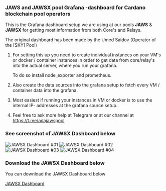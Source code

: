 ### JAWS and JAWSX pool Grafana -dashboard for Cardano blockchain pool operators

This is the Grafana dashboard setup we are using at our pools **JAWS** & **JAWSX** for getting most information from both Core's and Relays.

The original dashboard has been made by the Umed Saidov (Operator of the [SKY] Pool)

1. For setting this up you need to create individual instances on your VM's or docker / container instances 
   in order to get data from core/relay's into the actual server, where you run your grafana.

   To do so install node_exporter and prometheus.

2. Also create the data sources into the grafana setup to fetch every VM / container data into the grafana.

3. Most easiest if running your instances in VM or docker is to use the internal IP- addresses at the grafana source setup.

4. Feel free to ask more help at Telegram or at our channel at https://t.me/adajawspool

### See screenshot of JAWSX Dashboard below

![JAWSX Dashboard #01](https://github.com/adajaws/JAWSX-Pool-Dashboard/raw/master/docs/JAWSX_dashboard_01.jpg)
![JAWSX Dashboard #02](https://github.com/adajaws/JAWSX-Pool-Dashboard/raw/master/docs/JAWSX_dashboard_02.jpg)
![JAWSX Dashboard #03](https://github.com/adajaws/JAWSX-Pool-Dashboard/raw/master/docs/JAWSX_dashboard_03.jpg)
![JAWSX Dashboard #04](https://github.com/adajaws/JAWSX-Pool-Dashboard/raw/master/docs/JAWSX_dashboard_04.jpg)

### Download the JAWSX Dashboard below

You can download the JAWSX Dashboard below 

[JAWSX Dashboard](https://github.com/adajaws/JAWS-Pool-Dashboard/blob/master/src/JAWS-dashboard.json)
